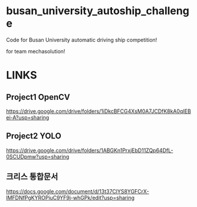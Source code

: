 # busan_university_autoship_challenge
Code for Busan University automatic driving ship competition!

for team mechasolution!


# LINKS
## Project1 OpenCV
https://drive.google.com/drive/folders/1iDkcBFCG4XsM0A7JCDfK8kA0qIEBei-A?usp=sharing

## Project2 YOLO
https://drive.google.com/drive/folders/1ABGKn1PrxjEbD11ZQp64DfL-0SCUDpmw?usp=sharing

## 크리스 통합문서
https://docs.google.com/document/d/13t37ClYS8YGFCrX-lMFDNfPgKYROPiuC9YF9j-whGPk/edit?usp=sharing
